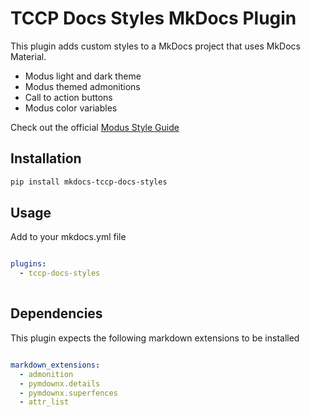 # TCCP Docs Styles MkDocs Plugin

This plugin adds custom styles to a MkDocs project that uses MkDocs Material. 

- Modus light and dark theme
- Modus themed admonitions
- Call to action buttons
- Modus color variables

Check out the official [Modus Style Guide](https://modus.trimble.com/)



## Installation

```bash
pip install mkdocs-tccp-docs-styles
```

## Usage

Add to your mkdocs.yml file

```yml

plugins:
  - tccp-docs-styles
      
```

## Dependencies

This plugin expects the following markdown extensions to be installed

```yml

markdown_extensions:
  - admonition
  - pymdownx.details
  - pymdownx.superfences  
  - attr_list

```

